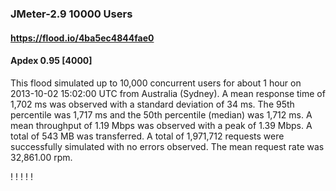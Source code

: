 
### JMeter-2.9 10000 Users
#### https://flood.io/4ba5ec4844fae0
#### Apdex 0.95 [4000]
This flood simulated up to 10,000 concurrent users for about 1 hour on  2013-10-02 15:02:00 UTC from Australia (Sydney). A mean response time of 1,702 ms was observed with a standard deviation of 34 ms. The 95th percentile was 1,717 ms and the 50th percentile (median) was 1,712 ms. A mean throughput of 1.19 Mbps was observed with a peak of 1.39 Mbps. A total of 543 MB was transferred. A total of 1,971,712 requests were successfully simulated with no errors observed. The mean request rate was 32,861.00 rpm. 

\![](./gc/4ba5ec4844fae0/tenured_size.jpg)
\![](./gc/4ba5ec4844fae0/collection_pause_time.jpg)
\![](./gc/4ba5ec4844fae0/cpu_real.jpg)
\![](./gc/4ba5ec4844fae0/promoted_size.jpg)
\![](./gc/4ba5ec4844fae0/young_size.jpg)

